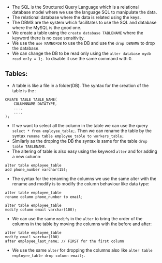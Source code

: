 * The SQL is the Structured Query Language which is a relational database model where we use the language SQL to manipulate the data.
* The relational database where the data is related using the keys.
* The DBMS are the system which facilitates to use the SQL and database where the MySQL is the good one.
* We create a table using the `create database TABLENAME` where the keyword there is no case sensitivity.
* We use the `use NAMEOFDB` to use the DB and use the `drop DBNAME` to drop the database.
* We can change the DB to be read only using the `alter database mydb read only = 1;`. To disable it use the same command with 0.
## Tables:
* A table is like a file in a folder(DB). The syntax for the creation of the table is the :
```
CREATE TABLE TABLE_NAME(
	COLUMNNAME DATATYPE,
	...,
	...,
);
```
* If we want to select all the column in the table we can use the query `select * from employee_table;`. Then we can rename the table by the syntax `rename table employee_table to workers_table;`
* Similarly as the droping the DB the syntax is same for the table `drop table TABLENAME`.
* The altering of table is also easy using the keyword `alter` and for adding a new column:
```
alter table employee_table 
add phone_number varchar(15);
```
* The syntax for the renaming the columns we use the same alter with the rename and modify is to modify the column behaviour like data type:
```
alter table employee_table 
rename column phone_number to email;

alter table employee_table 
modify column email varchar(100);
```
* We can use the same `modify` in the `alter` to bring the order of the columns in the table by moving the columns with the before and after:
```
alter table employee_table 
modify email varchar(100)
after employee_last_name; // FIRST for the first column
```
* We use the same `alter` for dropping the columns also like `alter table employee_table drop column email;`.